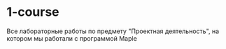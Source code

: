 # 1-course
Все лабораторные работы по предмету "Проектная деятельность", на котором мы работали с программой Maple
